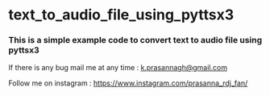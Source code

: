 # text_to_audio_file_using_pyttsx3

   ### This is a simple example code to convert text to audio file using pyttsx3
   
If there is any bug mail me at any time : k.prasannagh@gmail.com

Follow me on instagram : https://www.instagram.com/prasanna_rdj_fan/
